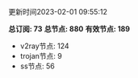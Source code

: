 更新时间2023-02-01 09:55:12

**总订阅: 73**
**总节点: 880**
**有效节点: 189**
- v2ray节点: 124
- trojan节点: 9
- ss节点: 56
